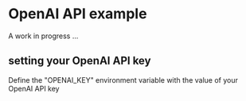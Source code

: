 # OpenAI API example

A work in progress ...

## setting your OpenAI API key
 
 Define the  "OPENAI_KEY" environment variable with the value of your OpenAI API key
 
